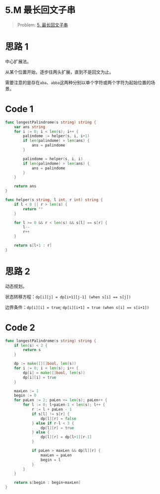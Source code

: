 # 5.M 最长回文子串

> Problem: [5. 最长回文子串](https://leetcode.cn/problems/longest-palindromic-substring/description/)


# 思路 1
中心扩展法。

从某个位置开始，逐步往两头扩展，直到不是回文为止。

需要注意的是存在`aba`、`abba`这两种分别以单个字符或两个字符为起始位置的场景。



# Code 1
```go
func longestPalindrome(s string) string {
	var ans string
	for i := 0; i < len(s); i++ {
		palindome := helper(s, i, i+1)
		if len(palindome) > len(ans) {
			ans = palindome
		}

		palindome = helper(s, i, i)
		if len(palindome) > len(ans) {
			ans = palindome
		}
	}

	return ans
}

func helper(s string, l int, r int) string {
	if l < 0 || r > len(s) {
		return ""
	}

	for l >= 0 && r < len(s) && s[l] == s[r] {
		l--
		r++
	}

	return s[l+1 : r]
}
```

# 思路 2
动态规划。

状态转移方程：`dp[i][j] = dp[i+1][j-1] (when s[i] == s[j])`

边界条件：`dp[i][i] = true`; `dp[i][i+1] = true (when s[i] == s[i+1])`

# Code 2
```go
func longestPalindrome(s string) string {
	if len(s) < 2 {
		return s
	}

	dp := make([][]bool, len(s))
	for i := 0; i < len(s); i++ {
		dp[i] = make([]bool, len(s))
		dp[i][i] = true
	}

	maxLen := 1
	begin := 0
	for paLen := 2; paLen <= len(s); paLen++ {
		for l := 0; l+paLen-1 < len(s); l++ {
			r := l + paLen - 1
			if s[l] != s[r] {
				dp[l][r] = false
			} else if r-l < 3 {
				dp[l][r] = true
			} else {
				dp[l][r] = dp[l+1][r-1]
			}

			if paLen > maxLen && dp[l][r] {
				maxLen = paLen
				begin = l
			}
		}
	}

	return s[begin : begin+maxLen]
}
```
